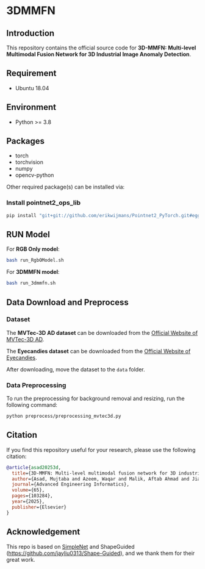 
# 3DMMFN

## Introduction

This repository contains the official source code for **3D-MMFN: Multi-level Multimodal Fusion Network for 3D Industrial Image Anomaly Detection**.

## Requirement

- Ubuntu 18.04

## Environment

- Python >= 3.8

## Packages

- torch
- torchvision
- numpy
- opencv-python

Other required package(s) can be installed via:

### Install pointnet2_ops_lib
```bash
pip install "git+git://github.com/erikwijmans/Pointnet2_PyTorch.git#egg=pointnet2_ops&subdirectory=pointnet2_ops_lib"
```

## RUN Model

For **RGB Only model**:
```bash
bash run_RgbOModel.sh
```

For **3DMMFN model**:
```bash
bash run_3dmmfn.sh
```

## Data Download and Preprocess

### Dataset

The **MVTec-3D AD dataset** can be downloaded from the [Official Website of MVTec-3D AD](https://www.mvtec.com/company/research/datasets/mvtec-3d-ad).

The **Eyecandies dataset** can be downloaded from the [Official Website of Eyecandies](https://eyecan-ai.github.io/eyecandies/).

After downloading, move the dataset to the `data` folder.

### Data Preprocessing

To run the preprocessing for background removal and resizing, run the following command:

```bash
python preprocess/preprocessing_mvtec3d.py
```

## Citation

If you find this repository useful for your research, please use the following citation:

```bibtex
@article{asad20253d,
  title={3D-MMFN: Multi-level multimodal fusion network for 3D industrial image anomaly detection},
  author={Asad, Mujtaba and Azeem, Waqar and Malik, Aftab Ahmad and Jiang, He and Ali, Ahmad and Yang, Jie and Liu, Wei},
  journal={Advanced Engineering Informatics},
  volume={65},
  pages={103284},
  year={2025},
  publisher={Elsevier}
}
```

## Acknowledgement

This repo is based on [SimpleNet](https://github.com/DonaldRR/SimpleNet) and ShapeGuided (https://github.com/jayliu0313/Shape-Guided), and we thank them for their great work.
